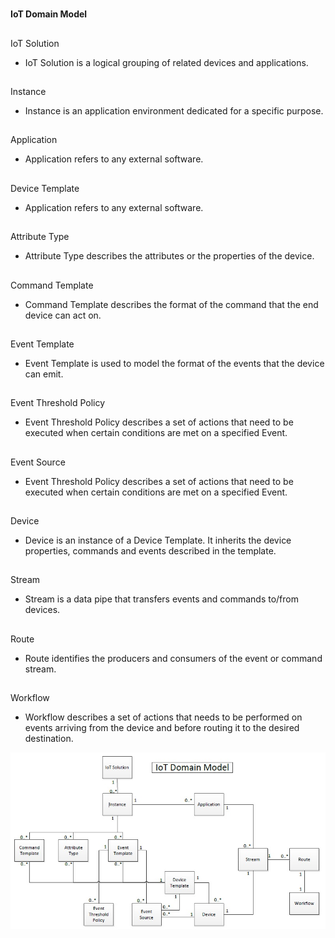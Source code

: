 
# 
**IoT Domain Model**


## 
IoT Solution
* IoT Solution is a logical grouping of related devices and applications.


## 
Instance
* Instance is an application environment dedicated for a specific purpose.


## 
Application
* Application refers to any external software.


## 
Device Template
* Application refers to any external software.

## 
Attribute Type
* Attribute Type describes the attributes or the properties of the device.

## 
Command Template
* Command Template describes the format of the command that the end device can act on.

## 
Event Template
* Event Template is used to model the format of the events that the device can emit.

## 
Event Threshold Policy
* Event Threshold Policy describes a set of actions that need to be executed when certain conditions are met on a specified Event.

## 
Event Source
* Event Threshold Policy describes a set of actions that need to be executed when certain conditions are met on a specified Event.

## 
Device
* Device is an instance of a Device Template. It inherits the device properties, commands and events described in the template.

## 
Stream
* Stream is a data pipe that transfers events and commands to/from devices.

## 
Route
* Route identifies the producers and consumers of the event or command stream.

## 
Workflow
* Workflow describes a set of actions that needs to be performed on events arriving from the device and before routing it to the desired destination.


![](IoT_Domain_Model.jpg)


